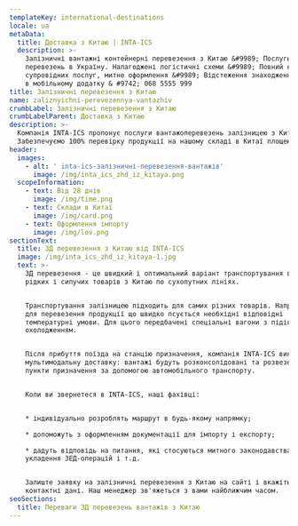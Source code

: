 ```yaml
---
templateKey: international-destinations
locale: ua
metaData:
  title: Доставка з Китаю | INTA-ICS
  description: >-
    Залізничні вантажні контейнерні перевезення з Китаю &#9989; Послуги З/Д
    перевезень в Україну. Налагоджені логістичні схеми &#9989; Повний комплекс
    супровідних послуг, митне оформлення &#9989; Відстеження знаходження вантажу
    в мобільному додатку & #9742; 068 5555 999
title: Залізничні перевезення з Китаю
name: zaliznyichni-perevezennya-vantazhiv
crumbLabel: Залізничні перевезення з Китаю
crumbLabelParent: Доставка з Китаю
description: >-
  Компанія INTA-ICS пропонує послуги вантажоперевезень залізницею з Китаю.
  Забезпечуємо 100% перевірку продукції на нашому складі в Китаї площею 5000 м².
header:
  images:
    - alt: ' inta-ics-залізничні-перевезення-вантажів'
      image: /img/inta_ics_zhd_iz_kitaya.png
  scopeInformation:
    - text: Від 28 днів
      image: /img/time.png
    - text: Склади в Китаї
      image: /img/card.png
    - text: Оформлення імпорту
      image: /img/lov.png
sectionText:
  title: ЗД перевезення з Китаю від INTA-ICS
  image: /img/inta_ics_zhd_iz_kitaya-1.jpg
  text: >-
    ЗД перевезення - це швидкий і оптимальний варіант транспортування великих,
    рідких і сипучих товарів з Китаю по сухопутних лініях.


    Транспортування залізницею підходить для самих різних товарів. Наприклад,
    для перевезення продукції що швидко псується необхідні відповідні
    температурні умови. Для цього передбачені спеціальні вагони з підігрівом або
    охолодженням.


    Після прибуття поїзда на станцію призначення, компанія INTA-ICS виконає
    мультимодальну доставку: вантажі будуть розконсолідовані та розвезені в
    пункти призначення за допомогою автомобільного транспорту.


    Коли ви звернетеся в INTA-ICS, наші фахівці:


    * індивідуально розроблять маршрут в будь-якому напрямку;

    * допоможуть з оформленням документації для імпорту і експорту;

    * дадуть відповідь на питання, які стосуються митного законодавства,
    укладення ЗЕД-операцій і т.д.


    Залиште заявку на залізничні перевезення з Китаю на сайті і вкажіть
    контактні дані. Наш менеджер зв'яжеться з вами найближчим часом.
seoSections:
  title: Переваги ЗД перевезень вантажів з Китаю
---
```

